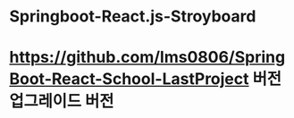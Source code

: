 # Springboot-React.js-Stroyboard

# https://github.com/lms0806/SpringBoot-React-School-LastProject 버전 업그레이드 버전
